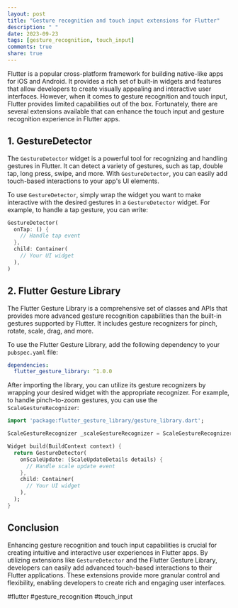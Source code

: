 ```yaml
---
layout: post
title: "Gesture recognition and touch input extensions for Flutter"
description: " "
date: 2023-09-23
tags: [gesture_recognition, touch_input]
comments: true
share: true
---
```


Flutter is a popular cross-platform framework for building native-like apps for iOS and Android. It provides a rich set of built-in widgets and features that allow developers to create visually appealing and interactive user interfaces. However, when it comes to gesture recognition and touch input, Flutter provides limited capabilities out of the box. Fortunately, there are several extensions available that can enhance the touch input and gesture recognition experience in Flutter apps.

## 1. GestureDetector

The `GestureDetector` widget is a powerful tool for recognizing and handling gestures in Flutter. It can detect a variety of gestures, such as tap, double tap, long press, swipe, and more. With `GestureDetector`, you can easily add touch-based interactions to your app's UI elements.

To use `GestureDetector`, simply wrap the widget you want to make interactive with the desired gestures in a `GestureDetector` widget. For example, to handle a tap gesture, you can write:

```dart
GestureDetector(
  onTap: () {
    // Handle tap event
  },
  child: Container(
    // Your UI widget
  ),
)
```

## 2. Flutter Gesture Library

The Flutter Gesture Library is a comprehensive set of classes and APIs that provides more advanced gesture recognition capabilities than the built-in gestures supported by Flutter. It includes gesture recognizers for pinch, rotate, scale, drag, and more.

To use the Flutter Gesture Library, add the following dependency to your `pubspec.yaml` file:

```yaml
dependencies:
  flutter_gesture_library: ^1.0.0
```

After importing the library, you can utilize its gesture recognizers by wrapping your desired widget with the appropriate recognizer. For example, to handle pinch-to-zoom gestures, you can use the `ScaleGestureRecognizer`:

```dart
import 'package:flutter_gesture_library/gesture_library.dart';

ScaleGestureRecognizer _scaleGestureRecognizer = ScaleGestureRecognizer();

Widget build(BuildContext context) {
  return GestureDetector(
    onScaleUpdate: (ScaleUpdateDetails details) {
      // Handle scale update event
    },
    child: Container(
      // Your UI widget
    ),
  );
}
```

## Conclusion

Enhancing gesture recognition and touch input capabilities is crucial for creating intuitive and interactive user experiences in Flutter apps. By utilizing extensions like `GestureDetector` and the Flutter Gesture Library, developers can easily add advanced touch-based interactions to their Flutter applications. These extensions provide more granular control and flexibility, enabling developers to create rich and engaging user interfaces.

#flutter #gesture_recognition #touch_input